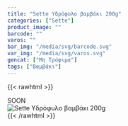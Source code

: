 ```yaml
---
title: "Sette Υδρόφυλο βαμβάκι 200g"
categories: ["Sette"]
product_image: ""
barcode: ""
varos: ""
bar_img: "/media/svg/barcode.svg"
var_img: "/media/svg/varos.svg"
gencat: ["Μη Τρόφιμα"]
tags: ["Βαμβάκι"]
---
```

{{< rawhtml >}}

<div class="sload440"><div class="product">SOON<br><div class="pimg"><img alt="Sette Υδρόφυλο βαμβάκι 200g" title="Sette Υδρόφυλο βαμβάκι 200g" src="/media/images/sette-ydrofylo-bambaki-200g.jpg"></div></div></div>
{{< /rawhtml >}}


